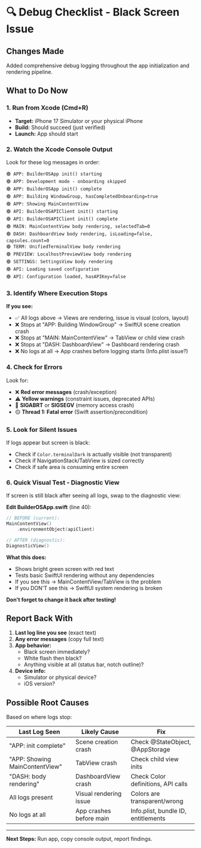 # 🔍 Debug Checklist - Black Screen Issue

## Changes Made
Added comprehensive debug logging throughout the app initialization and rendering pipeline.

## What to Do Now

### 1. Run from Xcode (Cmd+R)
- **Target:** iPhone 17 Simulator or your physical iPhone
- **Build:** Should succeed (just verified)
- **Launch:** App should start

### 2. Watch the Xcode Console Output

Look for these log messages in order:

```
🟢 APP: BuilderOSApp init() starting
🟢 APP: Development mode - onboarding skipped
🟢 APP: BuilderOSApp init() complete
🟢 APP: Building WindowGroup, hasCompletedOnboarding=true
🟢 APP: Showing MainContentView
🟢 API: BuilderOSAPIClient init() starting
🟢 API: BuilderOSAPIClient init() complete
🟢 MAIN: MainContentView body rendering, selectedTab=0
🟢 DASH: DashboardView body rendering, isLoading=false, capsules.count=0
🟢 TERM: UnifiedTerminalView body rendering
🟢 PREVIEW: LocalhostPreviewView body rendering
🟢 SETTINGS: SettingsView body rendering
🟢 API: Loading saved configuration
🟢 API: Configuration loaded, hasAPIKey=false
```

### 3. Identify Where Execution Stops

**If you see:**
- ✅ All logs above → Views are rendering, issue is visual (colors, layout)
- ❌ Stops at "APP: Building WindowGroup" → SwiftUI scene creation crash
- ❌ Stops at "MAIN: MainContentView" → TabView or child view crash
- ❌ Stops at "DASH: DashboardView" → Dashboard rendering crash
- ❌ No logs at all → App crashes before logging starts (Info.plist issue?)

### 4. Check for Errors

Look for:
- ❌ **Red error messages** (crash/exception)
- ⚠️ **Yellow warnings** (constraint issues, deprecated APIs)
- 🔴 **SIGABRT** or **SIGSEGV** (memory access crash)
- 🟡 **Thread 1: Fatal error** (Swift assertion/precondition)

### 5. Look for Silent Issues

If logs appear but screen is black:
- Check if `Color.terminalDark` is actually visible (not transparent)
- Check if NavigationStack/TabView is sized correctly
- Check if safe area is consuming entire screen

### 6. Quick Visual Test - Diagnostic View

If screen is still black after seeing all logs, swap to the diagnostic view:

**Edit BuilderOSApp.swift** (line 40):
```swift
// BEFORE (current):
MainContentView()
    .environmentObject(apiClient)

// AFTER (diagnostic):
DiagnosticView()
```

**What this does:**
- Shows bright green screen with red text
- Tests basic SwiftUI rendering without any dependencies
- If you see this → MainContentView/TabView is the problem
- If you DON'T see this → SwiftUI system rendering is broken

**Don't forget to change it back after testing!**

## Report Back With

1. **Last log line you see** (exact text)
2. **Any error messages** (copy full text)
3. **App behavior:**
   - Black screen immediately?
   - White flash then black?
   - Anything visible at all (status bar, notch outline)?
4. **Device info:**
   - Simulator or physical device?
   - iOS version?

## Possible Root Causes

Based on where logs stop:

| Last Log Seen | Likely Cause | Fix |
|---------------|--------------|-----|
| "APP: init complete" | Scene creation crash | Check @StateObject, @AppStorage |
| "APP: Showing MainContentView" | TabView crash | Check child view inits |
| "DASH: body rendering" | DashboardView crash | Check Color definitions, API calls |
| All logs present | Visual rendering issue | Colors are transparent/wrong |
| No logs at all | App crashes before main | Info.plist, bundle ID, entitlements |

---

**Next Steps:** Run app, copy console output, report findings.
